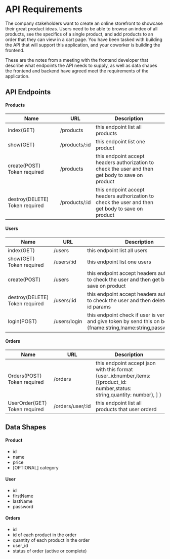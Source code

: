 # API Requirements
The company stakeholders want to create an online storefront to showcase their great product ideas. Users need to be able to browse an index of all products, see the specifics of a single product, and add products to an order that they can view in a cart page. You have been tasked with building the API that will support this application, and your coworker is building the frontend.

These are the notes from a meeting with the frontend developer that describe what endpoints the API needs to supply, as well as data shapes the frontend and backend have agreed meet the requirements of the application. 

## API Endpoints
#### Products
| Name | URL |  Description|
|------|-----|--------------|
| index(GET) | /products | this endpoint list all products |
| show(GET) | /products/:id | this endpoint list one product|
| create(POST) Token required| /products | this endpoint accept headers authorization to check the user and then get body to save on product|
| destroy(DELETE) Token required| /products/:id | this endpoint accept headers authorization to check the user and then get body to save on product|

#### Users
| Name | URL |  Description|
|------|-----|--------------|
| index(GET) | /users | this endpoint list all users |
| show(GET) Token required| /users/:id | this endpoint list one users|
| create(POST) | /users | this endpoint accept headers authorization to check the user and then get body to save on product|
| destroy(DELETE) Token required| /users/:id | this endpoint accept headers authorization to check the user and then delete user by id params|
| login(POST) | /users/login | this endpoint check if user is verified or not and give token by send this on body {fname:string,lname:string,password:string} |



#### Orders
| Name | URL |  Description|
|------|-----|--------------|
| Orders(POST)  Token required| /orders | this endpoint accept json with this format   {user_id:number,items: [{product_id: number,status: string,quantity: number}, ] } |
| UserOrder(GET)  Token required| /orders/user/:id | this endpoint list all products that user orderd|



## Data Shapes
#### Product
-  id
- name
- price
- [OPTIONAL] category

#### User
- id
- firstName
- lastName
- password

#### Orders
- id
- id of each product in the order
- quantity of each product in the order
- user_id
- status of order (active or complete)

